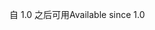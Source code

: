 <span data-ttu-id="18f0a-101">自 1.0 之后可用</span><span class="sxs-lookup"><span data-stu-id="18f0a-101">Available since 1.0</span></span>